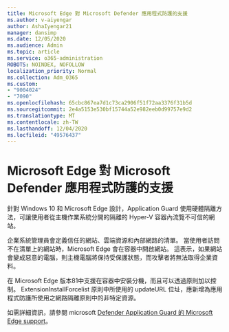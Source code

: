 ```yaml
---
title: Microsoft Edge 對 Microsoft Defender 應用程式防護的支援
ms.author: v-aiyengar
author: AshaIyengar21
manager: dansimp
ms.date: 12/05/2020
ms.audience: Admin
ms.topic: article
ms.service: o365-administration
ROBOTS: NOINDEX, NOFOLLOW
localization_priority: Normal
ms.collection: Adm_O365
ms.custom:
- "9004024"
- "7090"
ms.openlocfilehash: 65cbc867ea7d1c73ca2906f51f72aa3376f31b5d
ms.sourcegitcommit: 2e4a5153e530bf15744a52e982eeb0d99757e9d2
ms.translationtype: MT
ms.contentlocale: zh-TW
ms.lasthandoff: 12/04/2020
ms.locfileid: "49576437"
---
```

# <a name="microsoft-edges-support-for-microsoft-defender-application-guard"></a>Microsoft Edge 對 Microsoft Defender 應用程式防護的支援

針對 Windows 10 和 Microsoft Edge 設計，Application Guard 使用硬體隔離方法，可讓使用者從主機作業系統分開的隔離的 Hyper-V 容器內流覽不可信的網站。

企業系統管理員會定義信任的網站、雲端資源和內部網路的清單。 當使用者訪問不在清單上的網站時，Microsoft Edge 會在容器中開啟網站。 這表示，如果網站會變成惡意的電腦，則主機電腦將保持受保護狀態，而攻擊者將無法取得企業資料。

在 Microsoft Edge 版本81中支援在容器中安裝分機，而且可以透過原則加以控制。 ExtensionInstallForcelist 原則中所使用的 updateURL 位址，應新增為應用程式防護所使用之網路隔離原則中的非特定資源。

如需詳細資訊，請參閱 microsoft [Defender Application Guard 的 Microsoft Edge support](https://go.microsoft.com/fwlink/?linkid=2134229)。
